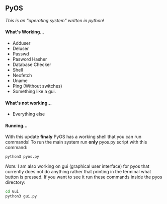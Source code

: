 ## PyOS

*This is an "operating system" written in python!*

#### What's Working...
- Adduser
- Deluser
- Passwd
- Pasword Hasher
- Database Checker
- Shell
- Neofetch
- Uname
- Ping (Without switches)
- Something like a gui.

#### What's not working...

- Everything else

#### Running...

With this update **finaly** PyOS has a working shell that you can run commands! To run the main system run **only** pyos.py script with this command:

```sh
python3 pyos.py
```

*Note:* I am also working on gui (graphical user interface) for pyos that currently does not do anything rather that printing in the terminal what button is pressed.
If you want to see it run these commands inside the pyos directory:

```sh
cd Gui
python3 gui.py
```
